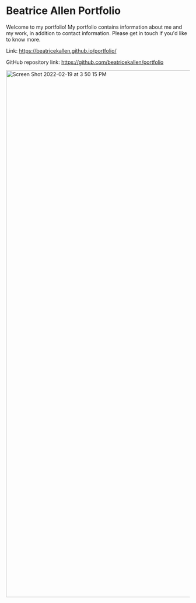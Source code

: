 # Beatrice Allen Portfolio

Welcome to my portfolio! My portfolio contains information about me and my work, in addition to contact information. Please get in touch if you'd like to know more.

Link: https://beatricekallen.github.io/portfolio/

GitHub repository link: https://github.com/beatricekallen/portfolio

<img width="1440" alt="Screen Shot 2022-02-19 at 3 50 15 PM" src="https://user-images.githubusercontent.com/98243455/155252707-10119faa-b2d0-4085-aa80-07d12d81c9df.png">
